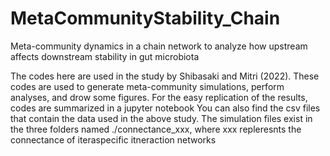 # MetaCommunityStability_Chain
Meta-community dynamics in a chain network to analyze how upstream affects downstream stability in gut microbiota

The codes here are used in the study by Shibasaki and Mitri (2022). These codes are used to generate meta-community simulations, perform analyses, and drow some figures. For the easy replication of the results, codes are summarized in a jupyter notebook
You can also find the csv files that contain the data used in the above study.
The simulation files exist in the three folders named ./connectance_xxx, where xxx repleresnts the connectance of iteraspecific itneraction networks
